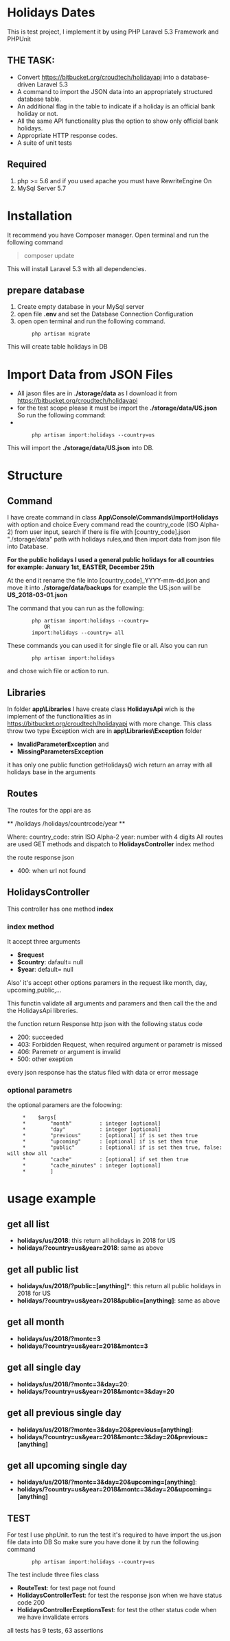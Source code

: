 # Holidays Dates

This is test project, I implement it by using PHP Laravel 5.3 Framework and PHPUnit

## THE TASK:
- Convert https://bitbucket.org/croudtech/holidayapi into a database-driven Laravel 5.3 
- A command to import the JSON data into an appropriately structured database table.
- An additional flag in the table to indicate if a holiday is an official bank holiday or not.
- All the same API functionality plus the option to show only official bank holidays.
- Appropriate HTTP response codes.
- A suite of unit tests 


## Required
1. php >= 5.6 and if you used apache you must have RewriteEngine On
2. MySql Server 5.7

# Installation
It recommend you have Composer manager. 
Open terminal and run the following command
> composer update 

This will install Laravel 5.3 with all dependencies.

## prepare database
1. Create empty database in your MySql server
2. open file **.env** and set the Database Connection Configuration
3. open open terminal and run the following command.

``` 
		php artisan migrate
```
This will create table holidays in DB

# Import Data from JSON Files
- All jason files are in **./storage/data** as I download it from https://bitbucket.org/croudtech/holidayapi
- for the test scope please it must be import the  **./storage/data/US.json** So run the following command:
- 
``` 
		php artisan import:holidays --country=us
```
This will import the **./storage/data/US.json** into DB.

# Structure 
## Command
I have create command in class **App\Console\Commands\ImportHolidays** with option and choice
Every command read the country_code (ISO Alpha-2) from user input, search if there is file with [country_code].json "./storage/data" path with holidays rules,and then import data from json file into Database.

>  
**For the public holidays I used a general public holidays for all countries
	for example: January 1st, EASTER, December 25th**
    


At the end it rename the file into [country_code]_YYYY-mm-dd.json and move it into **./storage/data/backups**
for example the US.json will be **US_2018-03-01.json**

The command that you can run as the following:
``` 
		php artisan import:holidays --country=
        	OR
        import:holidays --country= all
```
These commands you can used it for single file or all.
Also you can run 
``` 
		php artisan import:holidays

```
and chose wich file or action to run.

## Libraries
In folder **app\Libraries** I have create class **HolidaysApi** wich is the implement of the functionalities as in https://bitbucket.org/croudtech/holidayapi with more change.
This class throw two type Exception wich are in **app\Libraries\Exception** folder
- **InvalidParameterException** and
- **MissingParametersException**

it has only one public function getHolidays() wich return an array with all holidays base in the arguments

## Routes
The routes for the appi are as 
>  
** 
/holidays
/holidays/countrcode/year
    **

Where:
	country_code: strin ISO Alpha-2
    year: number with 4 digits
All routes are used GET methods and dispatch to **HolidaysController** index method

the route response json
- 400: when url not found

## HolidaysController
This controller has one method **index**

### index method
It accept three arguments 
- **$request**
- **$country**: dafault= null
- **$year**: default= null

Also' it's accept other options paramers in the request like month, day, upcoming,public,...

This functin validate all arguments and paramers and then call the the  and the HolidaysApi libreries.

the function return Response http json
with the following status code
- 200: succeeded
- 403: Forbidden Request, when required argument or parametr is missed
- 406: Paremetr or argument is invalid
- 500: other exeption

every json response has the status filed with data or error message
### optional parametrs
the optional paramers are the foloowing:
```
     *    $args[
     *        "month"         : integer [optional]
     *        "day"           : integer [optional]
     *        "previous"      : [optional] if is set then true
     *        "upcoming"      : [optional] if is set then true
     *        "public"        : [optional] if is set then true, false: will show all
     *        "cache"         : [optional] if set then true
     *        "cache_minutes" : integer [optional]
     *        ]
```
# usage example

## get all list
>  
- **holidays/us/2018**: this return all holidays in 2018 for US
- **holidays/?country=us&year=2018**: same as above

## get all public list
>  
- **holidays/us/2018/?public=[anything]***: this return all public holidays in 2018 for US
- **holidays/?country=us&year=2018&public=[anything]**: same as above

## get all month
>  
- **holidays/us/2018/?montc=3**
- **holidays/?country=us&year=2018&montc=3**

## get all single day
>  
- **holidays/us/2018/?montc=3&day=20**:
- **holidays/?country=us&year=2018&montc=3&day=20**


## get all previous single day
>  
- **holidays/us/2018/?montc=3&day=20&previous=[anything]**:
- **holidays/?country=us&year=2018&montc=3&day=20&previous=[anything]**


## get all upcoming single day
>  
- **holidays/us/2018/?montc=3&day=20&upcoming=[anything]**:
- **holidays/?country=us&year=2018&montc=3&day=20&upcoming=[anything]**

## TEST
For test I use phpUnit. to run the test it's required to have import the us.json file data into DB
So make sure you have done it by run the following command
``` 
		php artisan import:holidays --country=us

```
The test include three files class
- **RouteTest**: for test page not found
- **HolidaysControllerTest**: for test the response json when we have status code 200
- **HolidaysControllerExeptionsTest**: for test the other status code when we have invalidate errors

all tests has 9 tests, 63 assertions




